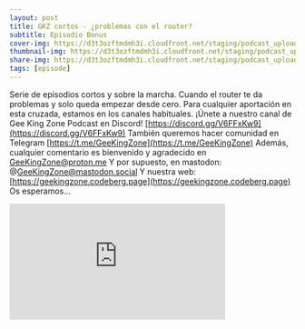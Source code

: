 ```yaml
---
layout: post
title: GKZ cortos - ¿problemas con el router?
subtitle: Episodio Bonus
cover-img: https://d3t3ozftmdmh3i.cloudfront.net/staging/podcast_uploaded_episode/14743809/14743809-1691161152729-f26c73371123b.jpg
thumbnail-img: https://d3t3ozftmdmh3i.cloudfront.net/staging/podcast_uploaded_episode/14743809/14743809-1691161152729-f26c73371123b.jpg
share-img: https://d3t3ozftmdmh3i.cloudfront.net/staging/podcast_uploaded_episode/14743809/14743809-1691161152729-f26c73371123b.jpg
tags: [episode]
---
```


Serie de episodios cortos y sobre la marcha.
Cuando el router te da problemas y solo queda empezar desde cero.
Para cualquier aportación en esta cruzada, estamos en los canales habituales.
¡Únete a nuestro canal de Gee King Zone Podcast en Discord! [https://discord.gg/V6FFxKw9](https://discord.gg/V6FFxKw9)
También queremos hacer comunidad en Telegram [https://t.me/GeeKingZone](https://t.me/GeeKingZone)
Además, cualquier comentario es bienvenido y agradecido en GeeKingZone@proton.me
Y por supuesto, en mastodon: @GeeKingZone@mastodon.social
Y nuestra web: [https://geekingzone.codeberg.page](https://geekingzone.codeberg.page)
Os esperamos...
<iframe src='https://podcasters.spotify.com/pod/show/geekingzone/embed/episodes/GKZ-cortos---problemas-con-el-router-e1utcas' height='204px' width='380px' frameborder='0' scrolling='no'></iframe>